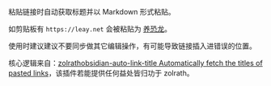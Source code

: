 粘贴链接时自动获取标题并以 Markdown 形式粘贴。

如剪贴板有 `https://leay.net` 会被粘贴为 [养恐龙](https://leay.net)。

使用时建议建议不要同步做其它编辑操作，有可能导致链接插入进错误的位置。

核心逻辑来自：[zolrathobsidian-auto-link-title Automatically fetch the titles of pasted links](https://github.com/zolrath/obsidian-auto-link-title)，该插件若能提供任何益处皆归功于 zolrath。
